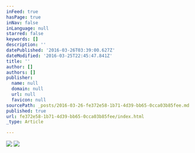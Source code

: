 ```yaml
---
inFeed: true
hasPage: true
inNav: false
inLanguage: null
starred: false
keywords: []
description: ''
datePublished: '2016-03-26T03:39:00.627Z'
dateModified: '2016-03-25T22:45:47.841Z'
title: ''
author: []
authors: []
publisher:
  name: null
  domain: null
  url: null
  favicon: null
sourcePath: _posts/2016-03-26-fe372e58-1b71-4d39-bb65-0cca03b85fee.md
published: true
url: fe372e58-1b71-4d39-bb65-0cca03b85fee/index.html
_type: Article

---
```

![](https://the-grid-user-content.s3-us-west-2.amazonaws.com/9badf44a-6198-4142-8189-26218ec4cf02.jpg)
![](https://the-grid-user-content.s3-us-west-2.amazonaws.com/452672bb-5bfa-4e47-86de-f11b6216150c.jpg)